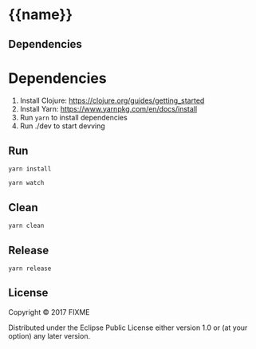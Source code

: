 # {{name}}

## Dependencies

# Dependencies

 1. Install Clojure: https://clojure.org/guides/getting_started
 2. Install Yarn: https://www.yarnpkg.com/en/docs/install
 3. Run `yarn` to install dependencies
 4. Run ./dev to start devving

## Run

``` shell
yarn install

yarn watch
```

## Clean

``` shell
yarn clean
```

## Release

``` shell
yarn release
```

## License

Copyright © 2017 FIXME

Distributed under the Eclipse Public License either version 1.0 or (at
your option) any later version.

